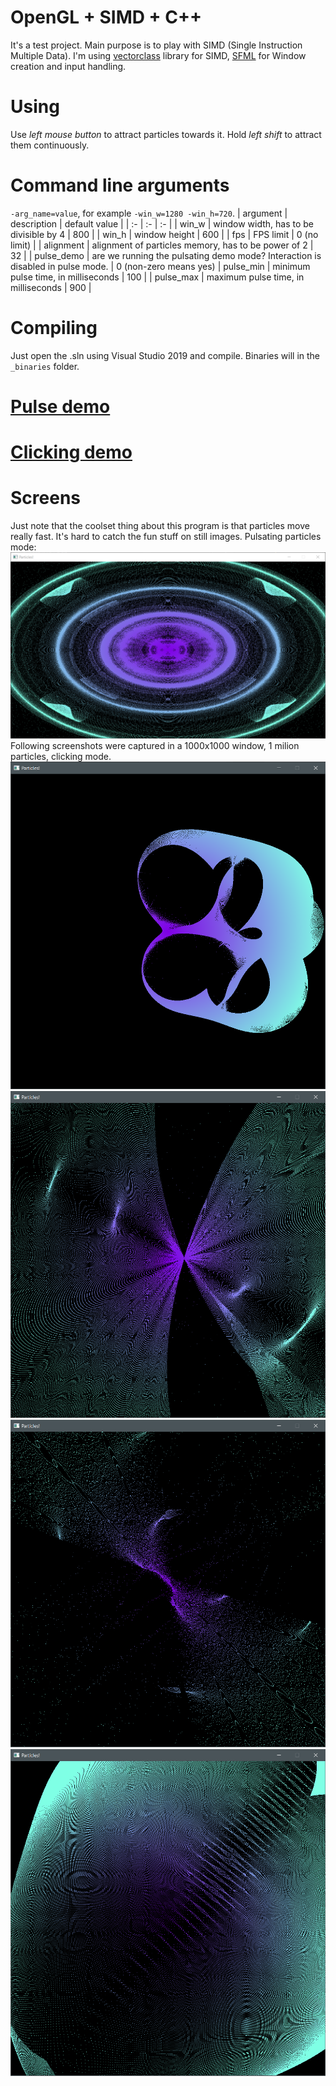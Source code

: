 # OpenGL + SIMD + C++
It's a test project. Main purpose is to play with SIMD (Single Instruction Multiple Data). I'm using [vectorclass](https://github.com/vectorclass) library for SIMD, [SFML](https://github.com/sfml/sfml) for Window creation and input handling. 
# **Using**
Use *left mouse button* to attract particles towards it. Hold *left shift* to attract them continuously.
# **Command line arguments**
`-arg_name=value`, for example `-win_w=1280 -win_h=720`.
| argument  |  description | default value |
| :-  |  :- | :- |
| win_w  | window width, has to be divisible by 4 | 800 |
| win_h  | window height | 600 |
| fps  | FPS limit | 0 (no limit) |
| alignment  | alignment of particles memory, has to be power of 2 | 32 |
| pulse_demo | are we running the pulsating demo mode? Interaction is disabled in pulse mode. | 0 (non-zero means yes)
| pulse_min | minimum pulse time, in milliseconds | 100 |
| pulse_max | maximum pulse time, in milliseconds | 900 |


# Compiling
Just open the .sln using Visual Studio 2019 and compile. Binaries will in the `_binaries` folder.

# [Pulse demo](https://youtu.be/V5rohV-xLDM)
# [Clicking demo](https://youtu.be/A0FwfGXOCbs)
# Screens
Just note that the coolset thing about this program is that particles move really fast. It's hard to catch the fun stuff on still images. 
Pulsating particles mode:
![](_img/ss_0.png)
Following screenshots were captured in a 1000x1000 window, 1 milion particles, clicking mode.
![](_img/ss_1.png)
![](_img/ss_2.png)
![](_img/ss_3.png)
![](_img/ss_4.png)